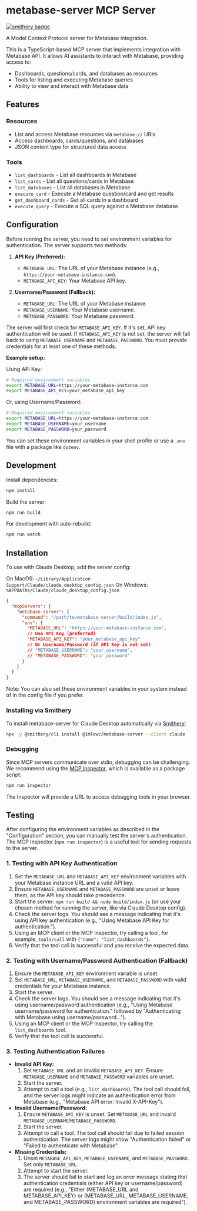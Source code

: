 # metabase-server MCP Server

[![smithery badge](https://smithery.ai/badge/@imlewc/metabase-server)](https://smithery.ai/server/@imlewc/metabase-server)

A Model Context Protocol server for Metabase integration.

This is a TypeScript-based MCP server that implements integration with Metabase API. It allows AI assistants to interact with Metabase, providing access to:

- Dashboards, questions/cards, and databases as resources
- Tools for listing and executing Metabase queries
- Ability to view and interact with Metabase data

## Features

### Resources
- List and access Metabase resources via `metabase://` URIs
- Access dashboards, cards/questions, and databases
- JSON content type for structured data access

### Tools
- `list_dashboards` - List all dashboards in Metabase
- `list_cards` - List all questions/cards in Metabase
- `list_databases` - List all databases in Metabase
- `execute_card` - Execute a Metabase question/card and get results
- `get_dashboard_cards` - Get all cards in a dashboard
- `execute_query` - Execute a SQL query against a Metabase database

## Configuration

Before running the server, you need to set environment variables for authentication. The server supports two methods:

1.  **API Key (Preferred):**
    *   `METABASE_URL`: The URL of your Metabase instance (e.g., `https://your-metabase-instance.com`).
    *   `METABASE_API_KEY`: Your Metabase API key.

2.  **Username/Password (Fallback):**
    *   `METABASE_URL`: The URL of your Metabase instance.
    *   `METABASE_USERNAME`: Your Metabase username.
    *   `METABASE_PASSWORD`: Your Metabase password.

The server will first check for `METABASE_API_KEY`. If it's set, API key authentication will be used. If `METABASE_API_KEY` is not set, the server will fall back to using `METABASE_USERNAME` and `METABASE_PASSWORD`. You must provide credentials for at least one of these methods.

**Example setup:**

Using API Key:
```bash
# Required environment variables
export METABASE_URL=https://your-metabase-instance.com
export METABASE_API_KEY=your_metabase_api_key
```

Or, using Username/Password:
```bash
# Required environment variables
export METABASE_URL=https://your-metabase-instance.com
export METABASE_USERNAME=your_username
export METABASE_PASSWORD=your_password
```
You can set these environment variables in your shell profile or use a `.env` file with a package like `dotenv`.

## Development

Install dependencies:
```bash
npm install
```

Build the server:
```bash
npm run build
```

For development with auto-rebuild:
```bash
npm run watch
```

## Installation

To use with Claude Desktop, add the server config:

On MacOS: `~/Library/Application Support/Claude/claude_desktop_config.json`
On Windows: `%APPDATA%/Claude/claude_desktop_config.json`

```json
{
  "mcpServers": {
    "metabase-server": {
      "command": "/path/to/metabase-server/build/index.js",
      "env": {
        "METABASE_URL": "https://your-metabase-instance.com",
        // Use API Key (preferred)
        "METABASE_API_KEY": "your_metabase_api_key"
        // Or Username/Password (if API Key is not set)
        // "METABASE_USERNAME": "your_username",
        // "METABASE_PASSWORD": "your_password"
      }
    }
  }
}
```

Note: You can also set these environment variables in your system instead of in the config file if you prefer.

### Installing via Smithery

To install metabase-server for Claude Desktop automatically via [Smithery](https://smithery.ai/server/@imlewc/metabase-server):

```bash
npx -y @smithery/cli install @imlewc/metabase-server --client claude
```

### Debugging

Since MCP servers communicate over stdio, debugging can be challenging. We recommend using the [MCP Inspector](https://github.com/modelcontextprotocol/inspector), which is available as a package script:

```bash
npm run inspector
```

The Inspector will provide a URL to access debugging tools in your browser.

## Testing

After configuring the environment variables as described in the "Configuration" section, you can manually test the server's authentication. The MCP Inspector (`npm run inspector`) is a useful tool for sending requests to the server.

### 1. Testing with API Key Authentication

1.  Set the `METABASE_URL` and `METABASE_API_KEY` environment variables with your Metabase instance URL and a valid API key.
2.  Ensure `METABASE_USERNAME` and `METABASE_PASSWORD` are unset or leave them, as the API key should take precedence.
3.  Start the server: `npm run build && node build/index.js` (or use your chosen method for running the server, like via Claude Desktop config).
4.  Check the server logs. You should see a message indicating that it's using API key authentication (e.g., "Using Metabase API Key for authentication.").
5.  Using an MCP client or the MCP Inspector, try calling a tool, for example, `tools/call` with `{"name": "list_dashboards"}`.
6.  Verify that the tool call is successful and you receive the expected data.

### 2. Testing with Username/Password Authentication (Fallback)

1.  Ensure the `METABASE_API_KEY` environment variable is unset.
2.  Set `METABASE_URL`, `METABASE_USERNAME`, and `METABASE_PASSWORD` with valid credentials for your Metabase instance.
3.  Start the server.
4.  Check the server logs. You should see a message indicating that it's using username/password authentication (e.g., "Using Metabase username/password for authentication." followed by "Authenticating with Metabase using username/password...").
5.  Using an MCP client or the MCP Inspector, try calling the `list_dashboards` tool.
6.  Verify that the tool call is successful.

### 3. Testing Authentication Failures

*   **Invalid API Key:**
    1.  Set `METABASE_URL` and an invalid `METABASE_API_KEY`. Ensure `METABASE_USERNAME` and `METABASE_PASSWORD` variables are unset.
    2.  Start the server.
    3.  Attempt to call a tool (e.g., `list_dashboards`). The tool call should fail, and the server logs might indicate an authentication error from Metabase (e.g., "Metabase API error: Invalid X-API-Key").
*   **Invalid Username/Password:**
    1.  Ensure `METABASE_API_KEY` is unset. Set `METABASE_URL` and invalid `METABASE_USERNAME`/`METABASE_PASSWORD`.
    2.  Start the server.
    3.  Attempt to call a tool. The tool call should fail due to failed session authentication. The server logs might show "Authentication failed" or "Failed to authenticate with Metabase".
*   **Missing Credentials:**
    1.  Unset `METABASE_API_KEY`, `METABASE_USERNAME`, and `METABASE_PASSWORD`. Set only `METABASE_URL`.
    2.  Attempt to start the server.
    3.  The server should fail to start and log an error message stating that authentication credentials (either API key or username/password) are required (e.g., "Either (METABASE_URL and METABASE_API_KEY) or (METABASE_URL, METABASE_USERNAME, and METABASE_PASSWORD) environment variables are required").
